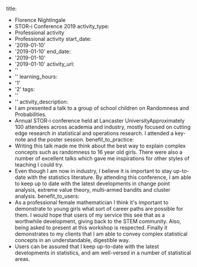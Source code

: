 title:
- Florence Nightingale
- STOR-i Conference 2019
activity_type:
- Professional activity
- Professional activity
start_date:
- '2019-01-10'
- '2019-01-10'
end_date:
- '2019-01-10'
- '2019-01-10'
activity_url:
- ''
- ''
learning_hours:
- '1'
- '2'
tags:
- ''
- ''
activity_description:
- I am presented a talk to a group of school children on Randomness and Probabilities.
- Annual STOR-i conference held at Lancaster UniversityApproximately 100 attendees
  across academia and industry, mostly focused on cutting edge research in statistical
  and operations research. I attended a key-note and the poster session.
benefit_to_practice:
- Writing this talk made me think about the best way to explain complex concepts such
  as randomness to 16 year old girls. There were also a number of excellent talks
  which gave me inspirations for other styles of teaching I could try.
- Even though I am now in industry, I believe it is important to stay up-to-date with
  the statistics literature. By attending this conference, I am able to keep up to
  date with the latest developments in change point analysis, extreme value theory,
  multi-armed bandits and cluster analysis.
benefit_to_users:
- As a professional female mathematician I think it's important to demonstrate to
  young girls what sort of career paths are possible for them. I would hope that users
  of my service this see that as a worthwhile development, giving back to the STEM
  community. Also, being asked to present at this workshop is respected. Finally it
  demonstrates to my clients that I am able to convey complex statistical concepts
  in an understandable, digestible way.
- Users can be assured that I keep up-to-date with the latest developments in statistics,
  and am well-versed in a number of statistical areas.
